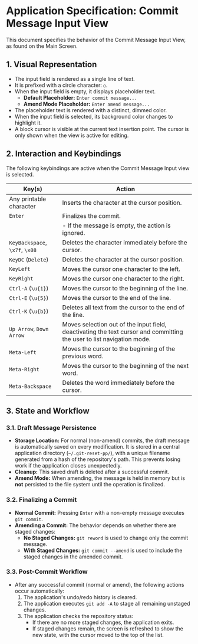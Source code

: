 # Application Specification: Commit Message Input View

This document specifies the behavior of the Commit Message Input View, as found on the Main Screen.

## 1. Visual Representation

- The input field is rendered as a single line of text.
- It is prefixed with a circle character: ` ○ `.
- When the input field is empty, it displays placeholder text.
  - **Default Placeholder:** `Enter commit message...`
  - **Amend Mode Placeholder:** `Enter amend message...`
- The placeholder text is rendered with a distinct, dimmed color.
- When the input field is selected, its background color changes to highlight it.
- A block cursor is visible at the current text insertion point. The cursor is only shown when the view is active for editing.

## 2. Interaction and Keybindings

The following keybindings are active when the Commit Message Input view is selected.

| Key(s)                                | Action                                            |
| ------------------------------------- | ------------------------------------------------- |
| Any printable character               | Inserts the character at the cursor position.     |
| `Enter`                               | Finalizes the commit.                             |
|                                       | - If the message is empty, the action is ignored. |
| `KeyBackspace`, `\x7f`, `\x08`        | Deletes the character immediately before the cursor. |
| `KeyDC` (`Delete`)                    | Deletes the character at the cursor position.     |
| `KeyLeft`                             | Moves the cursor one character to the left.       |
| `KeyRight`                            | Moves the cursor one character to the right.      |
| `Ctrl-A` (`\u{1}`)                     | Moves the cursor to the beginning of the line.    |
| `Ctrl-E` (`\u{5}`)                     | Moves the cursor to the end of the line.          |
| `Ctrl-K` (`\u{b}`)                     | Deletes all text from the cursor to the end of the line. |
| `Up Arrow`, `Down Arrow`              | Moves selection out of the input field, deactivating the text cursor and committing the user to list navigation mode. |
| `Meta-Left`                           | Moves the cursor to the beginning of the previous word. |
| `Meta-Right`                          | Moves the cursor to the beginning of the next word. |
| `Meta-Backspace`                      | Deletes the word immediately before the cursor.   |

## 3. State and Workflow

### 3.1. Draft Message Persistence

- **Storage Location:** For normal (non-amend) commits, the draft message is automatically saved on every modification. It is stored in a central application directory (`~/.git-reset-pp/`), with a unique filename generated from a hash of the repository's path. This prevents losing work if the application closes unexpectedly.
- **Cleanup:** This saved draft is deleted after a successful commit.
- **Amend Mode:** When amending, the message is held in memory but is **not** persisted to the file system until the operation is finalized.

### 3.2. Finalizing a Commit

- **Normal Commit:** Pressing `Enter` with a non-empty message executes `git commit`.
- **Amending a Commit:** The behavior depends on whether there are staged changes:
  - **No Staged Changes:** `git reword` is used to change only the commit message.
  - **With Staged Changes:** `git commit --amend` is used to include the staged changes in the amended commit.

### 3.3. Post-Commit Workflow

- After any successful commit (normal or amend), the following actions occur automatically:
  1. The application's undo/redo history is cleared.
  2. The application executes `git add -A` to stage all remaining unstaged changes.
  3. The application checks the repository status:
     - If there are no more staged changes, the application exits.
     - If staged changes remain, the screen is refreshed to show the new state, with the cursor moved to the top of the list.